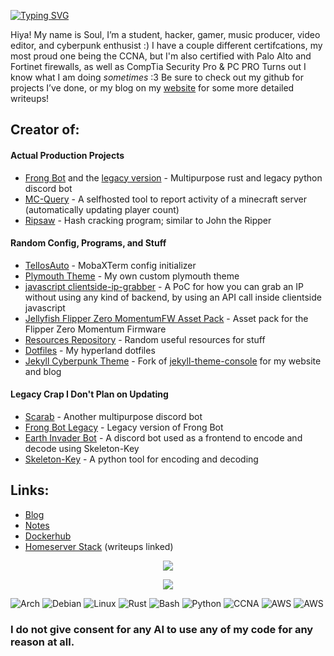 
[![Typing SVG](https://readme-typing-svg.herokuapp.com?color=F7F7F7&lines=What+am+I%3F;I'm+a+hacker;I'm+a+programmer;I'm+a+sys+admin)](https://git.io/typing-svg)
<body>

Hiya! My name is Soul, I’m a student, hacker, gamer, music producer, video editor, and cyberpunk enthusist :)
I have a couple different certifcations, my most proud one being the CCNA, but I'm also certified with Palo Alto and Fortinet firewalls, as well as CompTia Security Pro & PC PRO
Turns out I know what I am doing *sometimes* :3
Be sure to check out my github for projects I’ve done, or my blog on my [website](https://soulsender.me) for some more detailed writeups!
  
## Creator of:
#### Actual Production Projects
- [Frong Bot](https://github.com/Soulsender/frong-bot) and the [legacy version](https://github.com/Soulsender/frong-bot-python) - Multipurpose rust and legacy python discord bot
- [MC-Query](https://github.com/Soulsender/mc-query) - A selfhosted tool to report activity of a minecraft server (automatically updating player count)
- [Ripsaw](https://github.com/Mauzy0x00/ripsaw) - Hash cracking program; similar to John the Ripper
#### Random Config, Programs, and Stuff
- [TelIosAuto](https://github.com/Soulsender/teliosauto) - MobaXTerm config initializer
- [Plymouth Theme](https://github.com/Soulsender/soulkiller-plymouth) - My own custom plymouth theme
- [javascript clientside-ip-grabber](https://github.com/Soulsender/client-side-ip-grabber) - A PoC for how you can grab an IP without using any kind of backend, by using an API call inside clientside javascript
- [Jellyfish Flipper Zero MomentumFW Asset Pack](https://github.com/Soulsender/flipper-custom) - Asset pack for the Flipper Zero Momentum Firmware
- [Resources Repository](https://github.com/CosmodiumCS/resources) - Random useful resources for stuff
- [Dotfiles](https://github.com/Soulsender/dotfiles) - My hyperland dotfiles
- [Jekyll Cyberpunk Theme](https://github.com/Soulsender/Soulsender.github.io) - Fork of [jekyll-theme-console](https://github.com/b2a3e8/jekyll-theme-console) for my website and blog
#### Legacy Crap I Don't Plan on Updating
- [Scarab](https://github.com/Soulsender/Scarab) - Another multipurpose discord bot
- [Frong Bot Legacy](https://github.com/Soulsender/frong-bot-python) - Legacy version of Frong Bot
- [Earth Invader Bot](https://github.com/CosmodiumCS/MK19-Earth-Invader) - A discord bot used as a frontend to encode and decode using Skeleton-Key
- [Skeleton-Key](https://github.com/CosmodiumCS/MK15-SkeletonKey) - A python tool for encoding and decoding
## Links:
- [Blog](https://soulsender.me)
- [Notes](https://notes.soulsender.me)
- [Dockerhub](https://hub.docker.com/u/soulsender)
- [Homeserver Stack](https://soulsender.me/blog/2025/03/25/network-diagram.html) (writeups linked)


<p align="center">
<!-- This is for the fire-streak -->
<img src="https://github-readme-streak-stats.herokuapp.com?user=Soulsender&theme=dark&currStreakNum=650BEF&fire=0BDAEF&currStreakLabel=888888&dates=FFFFFF&background=000000&ring=FFFFFF&stroke=650BEF&sideNums=FFFFFF&sideLabels=888888&border=FFFFFF">
</a>
<!-- This is for the stats -->
<p align="center">
<img src="https://github-readme-stats.vercel.app/api?username=Soulsender&count_private=true&show_icons=true&title_color=ffffff&icon_color=650BEF&text_color=888888FF&bg_color=000000">
</a>

![Arch](https://img.shields.io/badge/Arch%20Linux-1793D1?logo=arch-linux&logoColor=fff&style=for-the-badge)
![Debian](https://img.shields.io/badge/Debian-D70A53?style=for-the-badge&logo=debian&logoColor=white)
![Linux](https://img.shields.io/badge/Linux-FCC624?style=for-the-badge&logo=linux&logoColor=black)
![Rust](https://img.shields.io/badge/rust-%23000000.svg?style=for-the-badge&logo=rust&logoColor=white)
![Bash](https://img.shields.io/badge/bash_script-%23121011.svg?style=for-the-badge&logo=gnu-bash&logoColor=white)
![Python](https://img.shields.io/badge/python-3670A0?style=for-the-badge&logo=python&logoColor=ffdd54)
![CCNA](https://img.shields.io/badge/ccna-ffffff?style=for-the-badge&logo=cisco&logoColor=0099ff)
![AWS](https://img.shields.io/badge/aws-000000?style=for-the-badge&logo=amazonwebservices&logoColor=yellow)
![AWS](https://img.shields.io/badge/azure-000000?style=for-the-badge&logo=icloud&logoColor=blue)

### I do not give consent for any AI to use any of my code for any reason at all.

